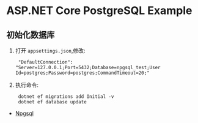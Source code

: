 # ASP.NET Core PostgreSQL Example


## 初始化数据库

1. 打开 `appsettings.json`,修改:

        "DefaultConnection": "Server=127.0.0.1;Port=5432;Database=npgsql_test;User Id=postgres;Password=postgres;CommandTimeout=20;"

2. 执行命令:

        dotnet ef migrations add Initial -v
        dotnet ef database update

* [Npgsql](https://github.com/npgsql/npgsql)

